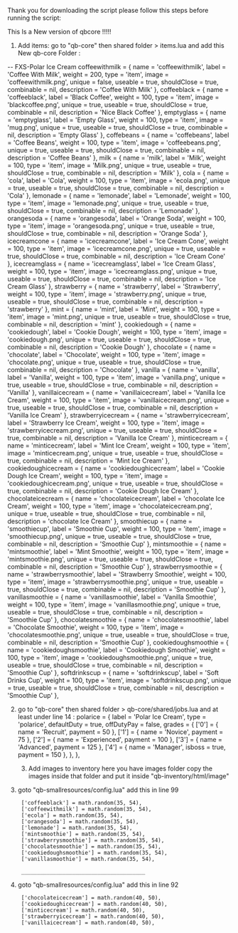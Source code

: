 Thank you for downloading the script please follow this steps before running the script:

This Is a New version of qbcore !!!!!

1. Add items:
go to "qb-core" then shared folder > items.lua and add this New qb-core Folder : 

 -- FXS-Polar Ice Cream
    coffeewithmilk                       = { name = 'coffeewithmilk', label = 'Coffee With Milk', weight = 200, type = 'item', image = 'coffeewithmilk.png', unique = false, useable = true, shouldClose = true, combinable = nil, description = 'Coffee With Milk' },
   coffeeblack                     = { name = 'coffeeblack', label = 'Black Coffee', weight = 100, type = 'item', image = 'blackcoffee.png', unique = true, useable = true, shouldClose = true, combinable = nil, description = 'Nice Black Coffee' },
    emptyglass                     = { name = 'emptyglass', label = 'Empty Glass', weight = 100, type = 'item', image = 'mug.png', unique = true, useable = true, shouldClose = true, combinable = nil, description = 'Empty Glass' },
    coffebeans                     = { name = 'coffebeans', label = 'Coffee Beans', weight = 100, type = 'item', image = 'coffeebeans.png', unique = true, useable = true, shouldClose = true, combinable = nil, description = 'Coffee Beans' },
    milk                     = { name = 'milk', label = 'Milk', weight = 100, type = 'item', image = 'Milk.png', unique = true, useable = true, shouldClose = true, combinable = nil, description = 'Milk' },
    cola                     = { name = 'cola', label = 'Cola', weight = 100, type = 'item', image = 'ecola.png', unique = true, useable = true, shouldClose = true, combinable = nil, description = 'Cola' },
    lemonade                     = { name = 'lemonade', label = 'Lemonade', weight = 100, type = 'item', image = 'lemonade.png', unique = true, useable = true, shouldClose = true, combinable = nil, description = 'Lemonade' },
    orangesoda                     = { name = 'orangesoda', label = 'Orange Soda', weight = 100, type = 'item', image = 'orangesoda.png', unique = true, useable = true, shouldClose = true, combinable = nil, description = 'Orange Soda' },
    icecreamcone                     = { name = 'icecreamcone', label = 'Ice Cream Cone', weight = 100, type = 'item', image = 'icecreamcone.png', unique = true, useable = true, shouldClose = true, combinable = nil, description = 'Ice Cream Cone' },
    icecreamglass                     = { name = 'icecreamglass', label = 'Ice Cream Glass', weight = 100, type = 'item', image = 'icecreamglass.png', unique = true, useable = true, shouldClose = true, combinable = nil, description = 'Ice Cream Glass' },
    strawberry                     = { name = 'strawberry', label = 'Strawberry', weight = 100, type = 'item', image = 'strawberry.png', unique = true, useable = true, shouldClose = true, combinable = nil, description = 'strawberry' },
    mint                     = { name = 'mint', label = 'Mint', weight = 100, type = 'item', image = 'mint.png', unique = true, useable = true, shouldClose = true, combinable = nil, description = 'mint' },
    cookiedough                     = { name = 'cookiedough', label = 'Cookie Dough', weight = 100, type = 'item', image = 'cookiedough.png', unique = true, useable = true, shouldClose = true, combinable = nil, description = 'Cookie Dough' },
    chocolate                     = { name = 'chocolate', label = 'Chocolate', weight = 100, type = 'item', image = 'chocolate.png', unique = true, useable = true, shouldClose = true, combinable = nil, description = 'Chocolate' },
    vanilla                     = { name = 'vanilla', label = 'Vanilla', weight = 100, type = 'item', image = 'vanilla.png', unique = true, useable = true, shouldClose = true, combinable = nil, description = 'Vanilla' },
    vanillaicecream                     = { name = 'vanillaicecream', label = 'Vanilla Ice Cream', weight = 100, type = 'item', image = 'vanillaicecream.png', unique = true, useable = true, shouldClose = true, combinable = nil, description = 'Vanilla Ice Cream' },
    strawberryicecream                     = { name = 'strawberryicecream', label = 'Strawberry Ice Cream', weight = 100, type = 'item', image = 'strawberryicecream.png', unique = true, useable = true, shouldClose = true, combinable = nil, description = 'Vanilla Ice Cream' },
    minticecream                     = { name = 'minticecream', label = 'Mint Ice Cream', weight = 100, type = 'item', image = 'minticecream.png', unique = true, useable = true, shouldClose = true, combinable = nil, description = 'Mint Ice Cream' },
    cookiedoughicecream                     = { name = 'cookiedoughicecream', label = 'Cookie Dough Ice Cream', weight = 100, type = 'item', image = 'cookiedoughicecream.png', unique = true, useable = true, shouldClose = true, combinable = nil, description = 'Cookie Dough Ice Cream' },
    chocolateicecream                     = { name = 'chocolateicecream', label = 'chocolate Ice Cream', weight = 100, type = 'item', image = 'chocolateicecream.png', unique = true, useable = true, shouldClose = true, combinable = nil, description = 'chocolate Ice Cream' },
    smoothiecup                     = { name = 'smoothiecup', label = 'Smoothie Cup', weight = 100, type = 'item', image = 'smoothiecup.png', unique = true, useable = true, shouldClose = true, combinable = nil, description = 'Smoothie Cup' },
    mintsmoothie                     = { name = 'mintsmoothie', label = 'Mint Smoothie', weight = 100, type = 'item', image = 'mintsmoothie.png', unique = true, useable = true, shouldClose = true, combinable = nil, description = 'Smoothie Cup' },
    strawberrysmoothie                     = { name = 'strawberrysmoothie', label = 'Strawberry Smoothie', weight = 100, type = 'item', image = 'strawberrysmoothie.png', unique = true, useable = true, shouldClose = true, combinable = nil, description = 'Smoothie Cup' },
    vanillasmoothie                     = { name = 'vanillasmoothie', label = 'Vanilla Smoothie', weight = 100, type = 'item', image = 'vanillasmoothie.png', unique = true, useable = true, shouldClose = true, combinable = nil, description = 'Smoothie Cup' },
    chocolatesmoothie                     = { name = 'chocolatesmoothie', label = 'Chocolate Smoothie', weight = 100, type = 'item', image = 'chocolatesmoothie.png', unique = true, useable = true, shouldClose = true, combinable = nil, description = 'Smoothie Cup' },
    cookiedoughsmoothie                     = { name = 'cookiedoughsmoothie', label = 'Cookiedough Smoothie', weight = 100, type = 'item', image = 'cookiedoughsmoothie.png', unique = true, useable = true, shouldClose = true, combinable = nil, description = 'Smoothie Cup' },
    softdrinkscup                     = { name = 'softdrinkscup', label = 'Soft Drinks Cup', weight = 100, type = 'item', image = 'softdrinkscup.png', unique = true, useable = true, shouldClose = true, combinable = nil, description = 'Smoothie Cup' },



2. go to "qb-core" then shared folder > qb-core/shared/jobs.lua and at least under line 14  : 
    	polarice = {
		label = 'Polar Ice Cream',
		type = 'polarice',
		defaultDuty = true,
		offDutyPay = false,
		grades = {
			['0'] = { name = 'Recruit', payment = 50 },
			['1'] = { name = 'Novice', payment = 75 },
			['2'] = { name = 'Experienced', payment = 100 },
			['3'] = { name = 'Advanced', payment = 125 },
			['4'] = { name = 'Manager', isboss = true, payment = 150 },
		},
	},

    3.  Add images to inventory
here you have images folder copy the images inside that folder and put it inside "qb-inventory/html/image"

4. goto "qb-smallresources/config.lua" add this in line 99

        ['coffeeblack'] = math.random(35, 54),
        ['coffeewithmilk'] = math.random(35, 54),
        ['ecola'] = math.random(35, 54),
        ['orangesoda'] = math.random(35, 54),
        ['lemonade'] = math.random(35, 54),
        ['mintsmoothie'] = math.random(35, 54),
        ['strawberrysmoothie'] = math.random(35, 54),
        ['chocolatesmoothie'] = math.random(35, 54),
        ['cookiedoughsmoothie'] = math.random(35, 54),
        ['vanillasmoothie'] = math.random(35, 54),
    
		_______________________________________

4. goto "qb-smallresources/config.lua" add this in line 92

        ['chocolateicecream'] = math.random(40, 50),
        ['cookiedoughicecream'] = math.random(40, 50),
        ['minticecream'] = math.random(40, 50),
        ['strawberryicecream'] = math.random(40, 50),
        ['vanillaicecream'] = math.random(40, 50),
